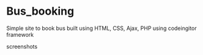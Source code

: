 # Bus_booking

Simple site to book bus built using HTML, CSS, Ajax, PHP using codeingitor framework

screenshots


